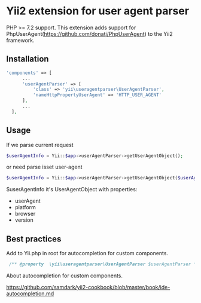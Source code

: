 # Yii2 extension for user agent parser 

PHP >= 7.2 support. 
This extension adds support for PhpUserAgent(https://github.com/donatj/PhpUserAgent) to the Yii2 framework.


Installation
------------

```php
'components' => [
      ...
      'userAgentParser' => [
          'class' => 'yii\useragentparser\UserAgentParser',
          'nameHttpPropertyUserAgent' => 'HTTP_USER_AGENT'
      ],
      ...
  ],
```

Usage
-----

If we parse current request

```php
$userAgentInfo = Yii::$app->userAgentParser->getUserAgentObject();
```

or need parse isset user-agent

```php
$userAgentInfo = Yii::$app->userAgentParser->getUserAgentObject($userAgent);
```


$userAgentInfo it's UserAgentObject with properties: 
 - userAgent
 - platform
 - browser
 - version

Best practices
--------------
Add to Yii.php in root for autocompletion for custom components.

```php
 /** @property  \yii\useragentparser\UserAgentParser $userAgentParser */
```


About autocompletion for custom components.

https://github.com/samdark/yii2-cookbook/blob/master/book/ide-autocompletion.md



